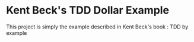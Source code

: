 # Kent Beck's TDD Dollar Example
This project is simply the example described in Kent Beck's book : TDD by example
